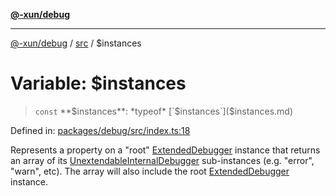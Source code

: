 [**@-xun/debug**](../../README.md)

***

[@-xun/debug](../../README.md) / [src](../README.md) / $instances

# Variable: $instances

> `const` **$instances**: *typeof* [`$instances`]($instances.md)

Defined in: [packages/debug/src/index.ts:18](https://github.com/Xunnamius/rejoinder/blob/ab7a0f32e566d9388c79571a96171daa50adfecf/packages/debug/src/index.ts#L18)

Represents a property on a "root" [ExtendedDebugger](../interfaces/ExtendedDebugger.md) instance that
returns an array of its [UnextendableInternalDebugger](../interfaces/UnextendableInternalDebugger.md) sub-instances
(e.g. "error", "warn", etc). The array will also include the root
[ExtendedDebugger](../interfaces/ExtendedDebugger.md) instance.

